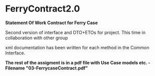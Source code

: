 # FerryContract2.0

<b>Statement Of Work Contract for Ferry Case</b>

Second version of interface and DTO+ETOs for project. This time in collaboration with other group


xml documentation has been written for each method in the Common Interface.

<b>The rest of the assigment is in a pdf file with Use Case models etc. - Filename "03-FerrycaseContract.pdf" </b>
